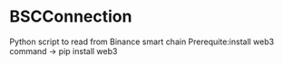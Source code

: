 # BSCConnection
Python script to read from Binance smart chain
Prerequite:install web3
 command -> pip install web3
